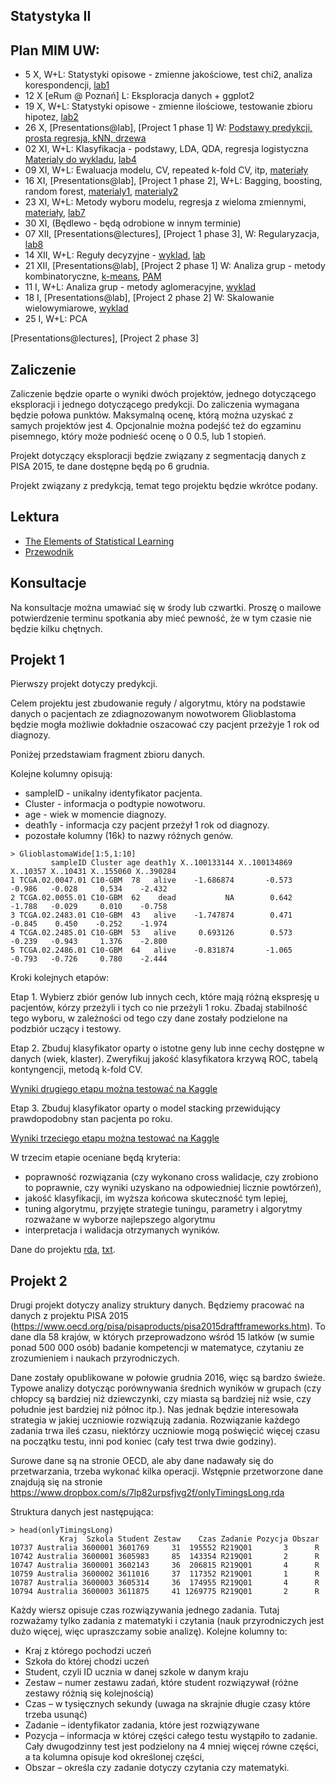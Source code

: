 Statystyka II
----------------

Plan MIM UW:
------------

* 5 X, W+L: Statystyki opisowe - zmienne jakościowe, test chi2, analiza korespondencji, [lab1](materialy/lab1.md)
* 12 X [eRum @ Poznań] L: Eksploracja danych + ggplot2
* 19 X, W+L: Statystyki opisowe - zmienne ilościowe, testowanie zbioru hipotez, [lab2](materialy/lab2.md)
* 26 X, [Presentations@lab], [Project 1 phase 1] W: [Podstawy predykcji, prosta regresja, kNN, drzewa](http://pbiecek.github.io/Przewodnik/Predykcja/drzewa_decyzyjne.html)
* 02 XI, W+L: Klasyfikacja - podstawy, LDA, QDA, regresja logistyczna [Materialy do wykladu](http://pbiecek.github.io/Przewodnik/Predykcja/predykcja.html),  [lab4](https://github.com/pbiecek/StatystykaII/blob/master/MIMUW_2017/materialy/lab3.md)
* 09 XI, W+L: Ewaluacja modelu, CV, repeated k-fold CV, itp, [materiały](http://pbiecek.github.io/Przewodnik/Predykcja/wybor_modelu.html)
* 16 XI, [Presentations@lab], [Project 1 phase 2], W+L: Bagging, boosting, random forest, [materialy1](http://pbiecek.github.io/Przewodnik/Predykcja/komitety.html), [materialy2](http://pbiecek.github.io/Przewodnik/Predykcja/ROC.html)
* 23 XI, W+L: Metody wyboru modelu, regresja z wieloma zmiennymi, [materiały](http://pbiecek.github.io/Przewodnik/Predykcja/regularyzacja.html), [lab7](https://github.com/pbiecek/StatystykaII/blob/master/MIMUW_2017/materialy/lab7.md)
* 30 XI, (Będlewo - będą odrobione w innym terminie)
* 07 XII, [Presentations@lectures], [Project 1 phase 3], W: Regularyzacja, [lab8](https://github.com/pbiecek/StatystykaII/blob/master/MIMUW_2017/materialy/lab8.md)
* 14 XII, W+L: Reguły decyzyjne - [wyklad](https://pbiecek.gitbooks.io/przewodnik/content/Analiza/beznadzoru/rules.html), [lab](https://github.com/pbiecek/StatystykaII/blob/master/MIMUW_2017/materialy/lab9.md)
* 21 XII, [Presentations@lab], [Project 2 phase 1] W: Analiza grup - metody kombinatoryczne, [k-means](https://pbiecek.gitbooks.io/przewodnik/content/Analiza/beznadzoru/kmeans.html), [PAM](https://pbiecek.gitbooks.io/przewodnik/content/Analiza/beznadzoru/pam.html)
* 11 I, W+L: Analiza grup - metody aglomeracyjne, [wyklad](https://pbiecek.gitbooks.io/przewodnik/content/Analiza/beznadzoru/agnes.html)
* 18 I, [Presentations@lab], [Project 2 phase 2] W: Skalowanie wielowymiarowe, [wyklad](https://pbiecek.gitbooks.io/przewodnik/content/Analiza/beznadzoru/mds.html)
* 25 I, W+L: PCA

[Presentations@lectures], [Project 2 phase 3] 

Zaliczenie
----------

Zaliczenie będzie oparte o wyniki dwóch projektów, jednego dotyczącego eksploracji i jednego dotyczącego predykcji.
Do zaliczenia wymagana będzie połowa punktów. Maksymalną ocenę, którą można uzyskać z samych projektów jest 4.
Opcjonalnie można podejść też do egzaminu pisemnego, który może podnieść ocenę o 0 0.5, lub 1 stopień.

Projekt dotyczący eksploracji będzie związany z segmentacją danych z PISA 2015, te dane dostępne będą po 6 grudnia.

Projekt związany z predykcją, temat tego projektu będzie wkrótce podany.

Lektura
-------

* [The Elements of Statistical Learning](http://statweb.stanford.edu/~tibs/ElemStatLearn/)
* [Przewodnik](http://pbiecek.github.io/Przewodnik/Analiza/analizadanych_z_programem_r_md.html)

Konsultacje
----------

Na konsultacje można umawiać się w środy lub czwartki. Proszę o mailowe potwierdzenie terminu spotkania aby mieć pewność, że w tym czasie nie będzie kilku chętnych.


Projekt 1
---------

Pierwszy projekt dotyczy predykcji.

Celem projektu jest zbudowanie reguły / algorytmu, który na podstawie danych o pacjentach ze zdiagnozowanym nowotworem Glioblastoma będzie mogła możliwie dokładnie oszacować czy pacjent przeżyje 1 rok od diagnozy.

Poniżej przedstawiam fragment zbioru danych. 

Kolejne kolumny opisują: 

- sampleID - unikalny identyfikator pacjenta.
- Cluster - informacja o podtypie nowotworu.
- age - wiek w momencie diagnozy.
- death1y - informacja czy pacjent przeżył 1 rok od diagnozy.
- pozostałe kolumny (16k) to nazwy różnych genów.

```
> GlioblastomaWide[1:5,1:10]
         sampleID Cluster age death1y X..100133144 X..100134869 X..10357 X..10431 X..155060 X..390284
1 TCGA.02.0047.01 C10-GBM  78   alive    -1.686874       -0.573   -0.986   -0.028     0.534    -2.432
2 TCGA.02.0055.01 C10-GBM  62    dead           NA        0.642   -1.788   -0.029     0.010    -0.758
3 TCGA.02.2483.01 C10-GBM  43   alive    -1.747874        0.471   -0.845    0.450    -0.252    -1.974
4 TCGA.02.2485.01 C10-GBM  53   alive     0.693126        0.573   -0.239   -0.943     1.376    -2.800
5 TCGA.02.2486.01 C10-GBM  64   alive    -0.831874       -1.065   -0.793   -0.726     0.780    -2.444
```
Kroki kolejnych etapów:

Etap 1. 
Wybierz zbiór genów lub innych cech, które mają różną ekspresję u pacjentów, kórzy przeżyli i tych co nie przeżyli 1 roku. Zbadaj stabilność tego wyboru, w zależności od tego czy dane zostały podzielone na podzbiór uczący i testowy.

Etap 2.
Zbuduj klasyfikator oparty o istotne geny lub inne cechy dostępne w danych (wiek, klaster). 
Zweryfikuj jakość klasyfikatora krzywą ROC, tabelą kontyngencji, metodą k-fold CV.

[Wyniki drugiego etapu można testować na Kaggle](https://inclass.kaggle.com/c/glioma-survival-predictions)

Etap 3.
Zbuduj klasyfikator oparty o model stacking przewidujący prawdopodobny stan pacjenta po roku.

[Wyniki trzeciego etapu można testować na Kaggle](https://inclass.kaggle.com/c/glioma-survival-predictions)

W trzecim etapie oceniane będą kryteria:

- poprawność rozwiązania (czy wykonano cross walidacje, czy zrobiono to poprawnie, czy wyniki uzyskano na odpowiedniej licznie powtórzeń),
- jakość klasyfikacji, im wyższa końcowa skuteczność tym lepiej,
- tuning algorytmu, przyjęte strategie tuningu, parametry i algorytmy rozważane w wyborze najlepszego algorytmu
- interpretacja i walidacja otrzymanych wyników.

Dane do projektu [rda](https://github.com/pbiecek/StatystykaII/blob/master/MIMUW_2017/materialy/GlioblastomaWide.rda), [txt](https://github.com/pbiecek/StatystykaII/blob/master/MIMUW_2017/materialy/GlioblastomaWide.txt).


Projekt 2
---------

Drugi projekt dotyczy analizy struktury danych. Będziemy pracować na danych z projektu PISA 2015 (https://www.oecd.org/pisa/pisaproducts/pisa2015draftframeworks.htm). To dane dla 58 krajów, w których przeprowadzono wśród 15 latków (w sumie ponad 500 000 osób) badanie kompetencji w matematyce, czytaniu ze zrozumieniem i naukach przyrodniczych.

Dane zostały opublikowane w połowie grudnia 2016, więc są bardzo świeże. Typowe analizy dotycząc porównywania średnich wyników w grupach (czy chłopcy są bardziej niż dziewczynki, czy miasta są bardziej niż wsie, czy południe jest bardziej niż północ itp.). Nas jednak będzie interesowała strategia w jakiej uczniowie rozwiązują zadania. Rozwiązanie każdego zadania trwa ileś czasu, niektórzy uczniowie mogą poświęcić więcej czasu na początku testu, inni pod koniec (cały test trwa dwie godziny). 

Surowe dane są na stronie OECD, ale aby dane nadawały się do przetwarzania, trzeba wykonać kilka operacji. Wstępnie przetworzone dane znajdują się na stronie https://www.dropbox.com/s/7lp82urpsfjvg2f/onlyTimingsLong.rda 

Struktura danych jest następująca:

```
> head(onlyTimingsLong)
           Kraj  Szkola Student Zestaw    Czas Zadanie Pozycja Obszar
10737 Australia 3600001 3601769     31  195552 R219Q01       3      R
10742 Australia 3600001 3605983     85  143354 R219Q01       2      R
10747 Australia 3600001 3602143     36  206815 R219Q01       4      R
10759 Australia 3600002 3611016     37  117352 R219Q01       1      R
10787 Australia 3600003 3605314     36  174955 R219Q01       4      R
10794 Australia 3600003 3611875     41 1269775 R219Q01       2      R
```

Każdy wiersz opisuje czas rozwiązywania jednego zadania. Tutaj rozważamy tylko zadania z matematyki i czytania (nauk przyrodniczych jest dużo więcej, więc upraszczamy sobie analizę). Kolejne kolumny to:

* Kraj z którego pochodzi uczeń
* Szkoła do której chodzi uczeń
* Student, czyli ID ucznia w danej szkole w danym kraju
* Zestaw – numer zestawu zadań, które student rozwiązywał (różne zestawy różnią się kolejnością)
* Czas – w tysięcznych sekundy (uwaga na skrajnie długie czasy które trzeba usunąć)
* Zadanie – identyfikator zadania, które jest rozwiązywane
* Pozycja – informacja w której części całego testu wystąpiło to zadanie. Cały dwugodzinny test jest podzielony na 4 mniej więcej równe części, a ta kolumna opisuje kod określonej części,
* Obszar – określa czy zadanie dotyczy czytania czy matematyki.



